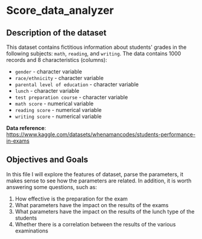 # Score_data_analyzer
## Description of the dataset

This dataset contains fictitious information about students' grades in the following subjects: `math`, `reading`, and `writing`. The data contains 1000 records and 8 characteristics (columns):

- `gender` - character variable
- `race/ethnicity` - character variable
- `parental level of education` - character variable
- `lunch` - character variable
- `test preparation course` - character variable
- `math score` - numerical variable
- `reading score` - numerical variable
- `writing score` - numerical variable

**Data reference**: https://www.kaggle.com/datasets/whenamancodes/students-performance-in-exams

## Objectives and Goals

In this file I will explore the features of dataset, parse the parameters, it makes sense to see how the parameters are related. In addition, it is worth answering some questions, such as:

1. How effective is the preparation for the exam
2. What parameters have the impact on the results of the exams
3. What parameters have the impact on the results of the lunch type of the students
4. Whether there is a correlation between the results of the various examinations
